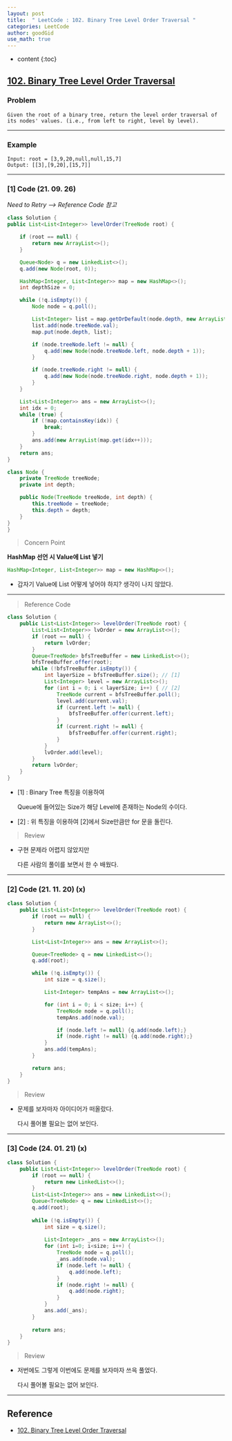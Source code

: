 ```yaml
---
layout: post
title:  " LeetCode : 102. Binary Tree Level Order Traversal "
categories: LeetCode
author: goodGid
use_math: true
---
```

* content
{:toc}

## [102. Binary Tree Level Order Traversal](https://leetcode.com/problems/binary-tree-level-order-traversal/)

### Problem

```
Given the root of a binary tree, return the level order traversal of its nodes' values. (i.e., from left to right, level by level).
```


---

### Example

```
Input: root = [3,9,20,null,null,15,7]
Output: [[3],[9,20],[15,7]]
```

---

### [1] Code (21. 09. 26)

*Need to Retry --> Reference Code 참고*

``` java
class Solution {
public List<List<Integer>> levelOrder(TreeNode root) {

    if (root == null) {
        return new ArrayList<>();
    }

    Queue<Node> q = new LinkedList<>();
    q.add(new Node(root, 0));

    HashMap<Integer, List<Integer>> map = new HashMap<>();
    int depthSize = 0;

    while (!q.isEmpty()) {
        Node node = q.poll();

        List<Integer> list = map.getOrDefault(node.depth, new ArrayList<>());
        list.add(node.treeNode.val);
        map.put(node.depth, list);

        if (node.treeNode.left != null) {
            q.add(new Node(node.treeNode.left, node.depth + 1));
        }

        if (node.treeNode.right != null) {
            q.add(new Node(node.treeNode.right, node.depth + 1));
        }
    }

    List<List<Integer>> ans = new ArrayList<>();
    int idx = 0;
    while (true) {
        if (!map.containsKey(idx)) {
            break;
        }
        ans.add(new ArrayList(map.get(idx++)));
    }
    return ans;
}

class Node {
    private TreeNode treeNode;
    private int depth;

    public Node(TreeNode treeNode, int depth) {
        this.treeNode = treeNode;
        this.depth = depth;
    }
}
}
```

> Concern Point

**HashMap 선언 시 Value에 List 넣기**

``` java
HashMap<Integer, List<Integer>> map = new HashMap<>();
```

* 갑자기 Value에 List 어떻게 넣어야 하지? 생각이 나지 않았다.

---

> Reference Code

``` java
class Solution {
    public List<List<Integer>> levelOrder(TreeNode root) {
        List<List<Integer>> lvOrder = new ArrayList<>();
        if (root == null) {
            return lvOrder;
        }
        Queue<TreeNode> bfsTreeBuffer = new LinkedList<>();
        bfsTreeBuffer.offer(root);
        while (!bfsTreeBuffer.isEmpty()) {
            int layerSize = bfsTreeBuffer.size(); // [1]
            List<Integer> level = new ArrayList<>();
            for (int i = 0; i < layerSize; i++) { // [2]
                TreeNode current = bfsTreeBuffer.poll();
                level.add(current.val);
                if (current.left != null) {
                    bfsTreeBuffer.offer(current.left);
                }
                if (current.right != null) {
                    bfsTreeBuffer.offer(current.right);
                }
            }
            lvOrder.add(level);
        }
        return lvOrder;
    }
}
```

* [1] : Binary Tree 특징을 이용하여 

  Queue에 들어있는 Size가 해당 Level에 존재하는 Node의 수이다.

* [2] : 위 특징을 이용하여 [2]에서 Size만큼만 for 문을 돌린다.

> Review

* 구현 문제라 어렵지 않았지만

  다른 사람의 풀이를 보면서 한 수 배웠다.

---

### [2] Code (21. 11. 20) (x)

``` java
class Solution {
    public List<List<Integer>> levelOrder(TreeNode root) {
        if (root == null) {
            return new ArrayList<>();
        }

        List<List<Integer>> ans = new ArrayList<>();

        Queue<TreeNode> q = new LinkedList<>();
        q.add(root);

        while (!q.isEmpty()) {
            int size = q.size();

            List<Integer> tempAns = new ArrayList<>();

            for (int i = 0; i < size; i++) {
                TreeNode node = q.poll();
                tempAns.add(node.val);

                if (node.left != null) {q.add(node.left);}
                if (node.right != null) {q.add(node.right);}
            }
            ans.add(tempAns);
        }

        return ans;
    }
}
```

> Review

* 문제를 보자마자 아이디어가 떠올랐다.

  다시 풀어볼 필요는 없어 보인다.

---


### [3] Code (24. 01. 21) (x)

``` java
class Solution {
    public List<List<Integer>> levelOrder(TreeNode root) {
        if (root == null) {
            return new LinkedList<>();
        }
        List<List<Integer>> ans = new LinkedList<>();
        Queue<TreeNode> q = new LinkedList<>();
        q.add(root);
        
        while (!q.isEmpty()) {
            int size = q.size();
            
            List<Integer> _ans = new ArrayList<>();
            for (int i=0; i<size; i++) {
                TreeNode node = q.poll();
                _ans.add(node.val);
                if (node.left != null) {
                    q.add(node.left);
                }
                if (node.right != null) {
                    q.add(node.right);
                }
            }
            ans.add(_ans);
        }
        
        return ans;
    }
}
```

> Review

* 저번에도 그렇게 이번에도 문제를 보자마자 쓰윽 풀었다.

  다시 풀어볼 필요는 없어 보인다.

---

## Reference

* [102. Binary Tree Level Order Traversal](https://leetcode.com/problems/binary-tree-level-order-traversal/)
